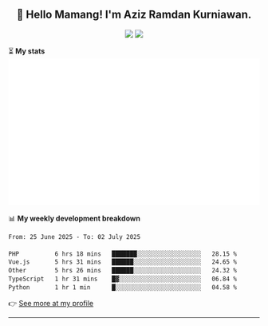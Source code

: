 <h2 align="center">👋 Hello Mamang! I'm Aziz Ramdan Kurniawan.</h2>  
<p align="center">
  <img src="https://komarev.com/ghpvc/?username=azizramdan">
  <img src="https://wakatime.com/badge/user/90056fa0-4c31-4eca-954e-2a3ac05896f9.svg">
</p>
    
⏳ **My stats**  
![](https://raw.githubusercontent.com/azizramdan/github-stats/master/generated/overview.svg#gh-dark-mode-only)

📊 **My weekly development breakdown**
<!--START_SECTION:waka-->

```txt
From: 25 June 2025 - To: 02 July 2025

PHP          6 hrs 18 mins   ███████░░░░░░░░░░░░░░░░░░   28.15 %
Vue.js       5 hrs 31 mins   ██████░░░░░░░░░░░░░░░░░░░   24.65 %
Other        5 hrs 26 mins   ██████░░░░░░░░░░░░░░░░░░░   24.32 %
TypeScript   1 hr 31 mins    █▓░░░░░░░░░░░░░░░░░░░░░░░   06.84 %
Python       1 hr 1 min      █░░░░░░░░░░░░░░░░░░░░░░░░   04.58 %
```

<!--END_SECTION:waka-->
👉 [See more at my profile](https://wakatime.com/@azizramdan)
***
